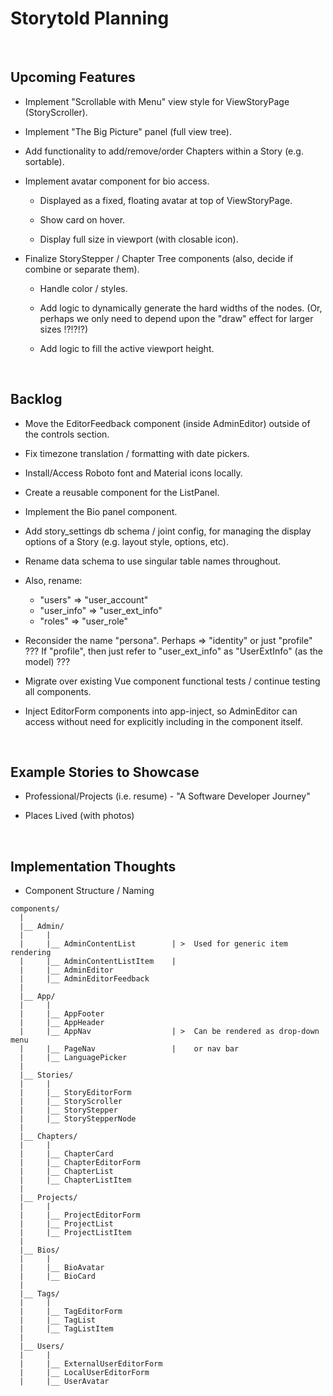 # Storytold Planning

<br />

## Upcoming Features

* Implement "Scrollable with Menu" view style for ViewStoryPage (StoryScroller).

* Implement "The Big Picture" panel (full view tree).

* Add functionality to add/remove/order Chapters within a Story (e.g. sortable).

* Implement avatar component for bio access.

  - Displayed as a fixed, floating avatar at top of ViewStoryPage.

  - Show card on hover.

  - Display full size in viewport (with closable icon).

* Finalize StoryStepper / Chapter Tree components (also, decide if combine or separate them).

  - Handle color / styles.

  - Add logic to dynamically generate the hard widths of the nodes.
    (Or, perhaps we only need to depend upon the "draw" effect for larger sizes !?!?!?)

  - Add logic to fill the active viewport height.

<br />

## Backlog

* Move the EditorFeedback component (inside AdminEditor) outside of the controls section.

* Fix timezone translation / formatting with date pickers.

* Install/Access Roboto font and Material icons locally.

* Create a reusable component for the ListPanel.

* Implement the Bio panel component.

* Add story_settings db schema / joint config, for managing the display options
  of a Story (e.g. layout style, options, etc).

* Rename data schema to use singular table names throughout.

* Also, rename:
  - "users" => "user_account"
  - "user_info" => "user_ext_info"
  - "roles" => "user_role"

* Reconsider the name "persona". Perhaps => "identity" or just "profile" ???
  If "profile", then just refer to "user_ext_info" as "UserExtInfo" (as the model) ???

* Migrate over existing Vue component functional tests / continue testing all components.

* Inject <Model>EditorForm components into app-inject, so AdminEditor can access
  without need for explicitly including in the component itself.

<br />

## Example Stories to Showcase

* Professional/Projects (i.e. resume) - "A Software Developer Journey"

* Places Lived (with photos)

<br />

## Implementation Thoughts

* Component Structure / Naming

```
components/
  |
  |__ Admin/
  |     |
  |     |__ AdminContentList        | >  Used for generic item rendering
  |     |__ AdminContentListItem    |  
  |     |__ AdminEditor
  |     |__ AdminEditorFeedback
  |
  |__ App/
  |     |
  |     |__ AppFooter
  |     |__ AppHeader
  |     |__ AppNav                  | >  Can be rendered as drop-down menu
  |     |__ PageNav                 |    or nav bar
  |     |__ LanguagePicker
  |
  |__ Stories/
  |     |
  |     |__ StoryEditorForm
  |     |__ StoryScroller
  |     |__ StoryStepper
  |     |__ StoryStepperNode
  |
  |__ Chapters/
  |     |
  |     |__ ChapterCard
  |     |__ ChapterEditorForm
  |     |__ ChapterList
  |     |__ ChapterListItem
  |
  |__ Projects/
  |     |
  |     |__ ProjectEditorForm
  |     |__ ProjectList
  |     |__ ProjectListItem
  |
  |__ Bios/
  |     |
  |     |__ BioAvatar
  |     |__ BioCard
  |
  |__ Tags/
  |     |
  |     |__ TagEditorForm
  |     |__ TagList
  |     |__ TagListItem
  |
  |__ Users/
  |     |
  |     |__ ExternalUserEditorForm
  |     |__ LocalUserEditorForm
  |     |__ UserAvatar

```
